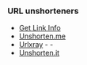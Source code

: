 ### [](#url-unshorteners)URL unshorteners

- [Get Link Info](https://www.getlinkinfo.com/) 
- [Unshorten.me](https://unshorten.me/) 
- [Urlxray](http://urlxray.com/) - -
- [Unshorten.it](https://unshorten.it/) 

